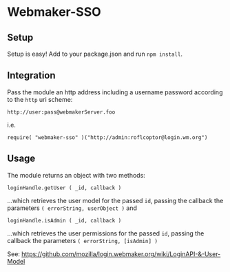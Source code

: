 Webmaker-SSO
============

## Setup

Setup is easy!  Add to your package.json and run `npm install`.

## Integration

Pass the module an http address including a username password according to the `http` uri scheme:

`http://user:pass@webmakerServer.foo`

i.e. 

`require( "webmaker-sso" )("http://admin:roflcoptor@login.wm.org")`

## Usage

The module returns an object with two methods:

`loginHandle.getUser ( _id, callback )`

 ...which retrieves the user model for the passed `id`, passing the callback the parameters `( errorString, userObject )` and

`loginHandle.isAdmin ( _id, callback )`

 ...which retrieves the user permissions for the passed `id`, passing the callback the parameters `( errorString, [isAdmin] )` 

See: https://github.com/mozilla/login.webmaker.org/wiki/LoginAPI-&-User-Model